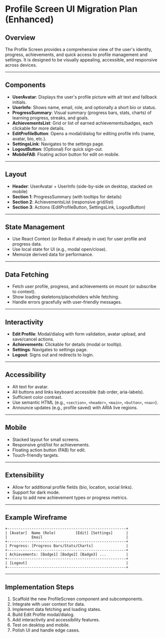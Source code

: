 # Profile Screen UI Migration Plan (Enhanced)

## Overview

The Profile Screen provides a comprehensive view of the user's identity, progress, achievements, and quick access to profile management and settings. It is designed to be visually appealing, accessible, and responsive across devices.

---

## Components

- **UserAvatar**: Displays the user's profile picture with alt text and fallback initials.
- **UserInfo**: Shows name, email, role, and optionally a short bio or status.
- **ProgressSummary**: Visual summary (progress bars, stats, charts) of learning progress, streaks, and goals.
- **AchievementsList**: Grid or list of earned achievements/badges, each clickable for more details.
- **EditProfileButton**: Opens a modal/dialog for editing profile info (name, avatar, bio, etc.).
- **SettingsLink**: Navigates to the settings page.
- **LogoutButton**: (Optional) For quick sign-out.
- **MobileFAB**: Floating action button for edit on mobile.

---

## Layout

- **Header**: UserAvatar + UserInfo (side-by-side on desktop, stacked on mobile)
- **Section 1**: ProgressSummary (with tooltips for details)
- **Section 2**: AchievementsList (responsive grid/list)
- **Section 3**: Actions (EditProfileButton, SettingsLink, LogoutButton)

---

## State Management

- Use React Context (or Redux if already in use) for user profile and progress data.
- Use local state for UI (e.g., modal open/close).
- Memoize derived data for performance.

---

## Data Fetching

- Fetch user profile, progress, and achievements on mount (or subscribe to context).
- Show loading skeletons/placeholders while fetching.
- Handle errors gracefully with user-friendly messages.

---

## Interactivity

- **Edit Profile**: Modal/dialog with form validation, avatar upload, and save/cancel actions.
- **Achievements**: Clickable for details (modal or tooltip).
- **Settings**: Navigates to settings page.
- **Logout**: Signs out and redirects to login.

---

## Accessibility

- Alt text for avatar.
- All buttons and links keyboard accessible (tab order, aria-labels).
- Sufficient color contrast.
- Use semantic HTML (e.g., `<section>`, `<header>`, `<main>`, `<button>`, `<nav>`).
- Announce updates (e.g., profile saved) with ARIA live regions.

---

## Mobile

- Stacked layout for small screens.
- Responsive grid/list for achievements.
- Floating action button (FAB) for edit.
- Touch-friendly targets.

---

## Extensibility

- Allow for additional profile fields (bio, location, social links).
- Support for dark mode.
- Easy to add new achievement types or progress metrics.

---

## Example Wireframe

```
+------------------------------------------------------+
| [Avatar]  Name (Role)         [Edit] [Settings]      |
|           Email                                      |
+------------------------------------------------------+
| Progress: [Progress Bars/Stats/Charts]               |
+------------------------------------------------------+
| Achievements: [Badge1] [Badge2] [Badge3] ...         |
+------------------------------------------------------+
| [Logout]                                             |
+------------------------------------------------------+
```

---

## Implementation Steps

1. Scaffold the new ProfileScreen component and subcomponents.
2. Integrate with user context for data.
3. Implement data fetching and loading states.
4. Build Edit Profile modal/dialog.
5. Add interactivity and accessibility features.
6. Test on desktop and mobile.
7. Polish UI and handle edge cases.
